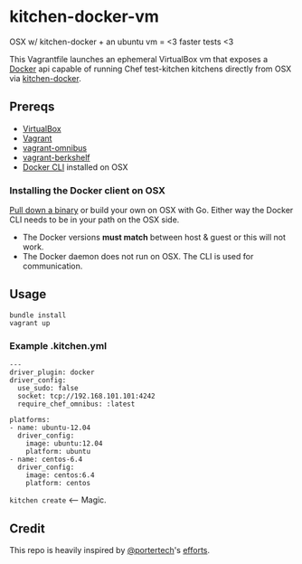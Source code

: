 # kitchen-docker-vm

OSX w/ kitchen-docker + an ubuntu vm = <3 faster tests <3

This Vagrantfile launches an ephemeral VirtualBox vm that exposes a [Docker](http://www.docker.io/) api capable of running Chef test-kitchen kitchens directly from OSX via [kitchen-docker](https://github.com/portertech/kitchen-docker).

## Prereqs

* [VirtualBox](https://github.com/berkshelf/vagrant-berkshelf)
* [Vagrant](http://www.vagrantup.com/)
* [vagrant-omnibus](https://github.com/schisamo/vagrant-omnibus)
* [vagrant-berkshelf](https://github.com/berkshelf/vagrant-berkshelf)
* [Docker CLI](http://davekonopka.share.s3.amazonaws.com/chef/docker) installed on OSX

### Installing the Docker client on OSX

[Pull down a binary](http://davekonopka.share.s3.amazonaws.com/chef/docker) or build your own on OSX with Go. Either way the Docker CLI needs to be in your path on the OSX side. 

* The Docker versions **must match** between host & guest or this will not work.
* The Docker daemon does not run on OSX. The CLI is used for communication.

## Usage

```
bundle install
vagrant up
```

### Example .kitchen.yml

```
---
driver_plugin: docker
driver_config:
  use_sudo: false
  socket: tcp://192.168.101.101:4242
  require_chef_omnibus: :latest

platforms:
- name: ubuntu-12.04
  driver_config:
    image: ubuntu:12.04
    platform: ubuntu
- name: centos-6.4
  driver_config:
    image: centos:6.4
    platform: centos
```

`kitchen create` <-- Magic.

## Credit

This repo is heavily inspired by [@portertech](https://twitter.com/portertech)'s [efforts](https://github.com/portertech/lxc-vm).